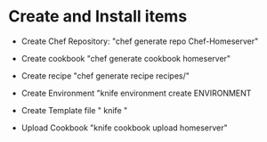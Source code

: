 # Create and Install items

- Create Chef Repository:
  "chef generate repo Chef-Homeserver"
  
- Create cookbook
  "chef generate cookbook homeserver"
  
- Create recipe
  "chef generate recipe recipes/<name>"

- Create Environment
  "knife environment create ENVIRONMENT
  
- Create Template file
  " knife "
  
- Upload Cookbook
  "knife cookbook upload homeserver"